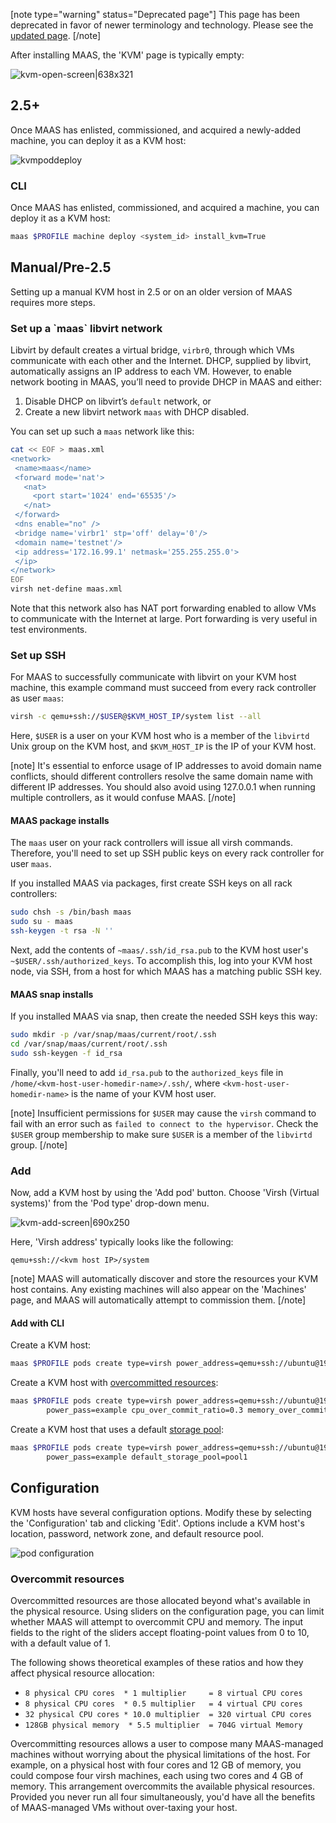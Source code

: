 [note type="warning" status="Deprecated page"]
This page has been deprecated in favor of newer terminology and technology.  Please see the [updated page](/t/adding-a-vm-host/1549).
[/note]

After installing MAAS, the 'KVM' page is typically empty:

![kvm-open-screen|638x321](upload://zG2Jg6P7iEbakdEQtGVzm5WcY9l.jpeg) 

<h2 id="heading--25">2.5+</h2>

Once MAAS has enlisted, commissioned, and acquired a newly-added machine, you can deploy it as a KVM host:

![kvmpoddeploy](//discourse.maas.io/uploads/default/original/1X/63904b128941348ac07ec6a40ee12c51748c9f0a.png)

<h3 id="heading--cli">CLI</h3>

Once MAAS has enlisted, commissioned, and acquired a machine, you can deploy it as a KVM host:

``` bash
maas $PROFILE machine deploy <system_id> install_kvm=True
```

<h2 id="heading--manualpre-25">Manual/Pre-2.5</h2>

Setting up a manual KVM host in 2.5 or on an older version of MAAS requires more steps.

<h3 id="heading--set-up-a-maas-libvirt-network">Set up a `maas` libvirt network</h3>

Libvirt by default creates a virtual bridge, `virbr0`, through which VMs communicate with each other and the Internet. DHCP, supplied by libvirt, automatically assigns an IP address to each VM.  However, to enable network booting in MAAS, you’ll need to provide DHCP in MAAS and either:

1.  Disable DHCP on libvirt’s `default` network, or
2.  Create a new libvirt network `maas` with DHCP disabled.

You can set up such a `maas` network like this:

``` bash
cat << EOF > maas.xml
<network>
 <name>maas</name>
 <forward mode='nat'>
   <nat>
     <port start='1024' end='65535'/>
   </nat>
 </forward>
 <dns enable="no" />
 <bridge name='virbr1' stp='off' delay='0'/>
 <domain name='testnet'/>
 <ip address='172.16.99.1' netmask='255.255.255.0'>
 </ip>
</network>
EOF
virsh net-define maas.xml
```

Note that this network also has NAT port forwarding enabled to allow VMs to communicate with the Internet at large. Port forwarding is very useful in test environments.

<h3 id="heading--set-up-ssh">Set up SSH</h3>

For MAAS to successfully communicate with libvirt on your KVM host machine, this example command must succeed from every rack controller as user `maas`:

``` bash
virsh -c qemu+ssh://$USER@$KVM_HOST_IP/system list --all
```

Here, `$USER` is a user on your KVM host who is a member of the `libvirtd` Unix group on the KVM host, and `$KVM_HOST_IP` is the IP of your KVM host.

[note]
It's essential to enforce usage of IP addresses to avoid domain name conflicts, should different controllers resolve the same domain name with different IP addresses. You should also avoid using 127.0.0.1 when running multiple controllers, as it would confuse MAAS.
[/note]

<h4>MAAS package installs</h4>

The `maas` user on your rack controllers will issue all virsh commands. Therefore, you'll need to set up SSH public keys on every rack controller for user `maas`.

If you installed MAAS via packages, first create SSH keys on all rack controllers:

``` bash
sudo chsh -s /bin/bash maas
sudo su - maas
ssh-keygen -t rsa -N ''
```

Next, add the contents of `~maas/.ssh/id_rsa.pub` to the KVM host user's `~$USER/.ssh/authorized_keys`. To accomplish this, log into your KVM host node, via SSH, from a host for which MAAS has a matching public SSH key.

<h4> MAAS snap installs</h4>

If you installed MAAS via snap, then create the needed SSH keys this way:

``` bash
sudo mkdir -p /var/snap/maas/current/root/.ssh
cd /var/snap/maas/current/root/.ssh
sudo ssh-keygen -f id_rsa
```

Finally, you'll need to add `id_rsa.pub` to the `authorized_keys` file in `/home/<kvm-host-user-homedir-name>/.ssh/`,  where `<kvm-host-user-homedir-name>` is the name of your KVM host user.

[note]
Insufficient permissions for `$USER` may cause the `virsh` command to fail with an error such as `failed to connect to the hypervisor`. Check the `$USER` group membership to make sure `$USER` is a member of the `libvirtd` group.
[/note]

<h3 id="heading--add">Add</h3>

Now, add a KVM host by using the 'Add pod' button. Choose 'Virsh (Virtual systems)' from the 'Pod type' drop-down menu.

![kvm-add-screen|690x250](upload://1mHQflonvsii29tTSWDv4vUqzzC.jpeg) 

Here, 'Virsh address' typically looks like the following:

``` no-highlight
qemu+ssh://<kvm host IP>/system
```

[note]
MAAS will automatically discover and store the resources your KVM host contains. Any existing machines will also appear on the 'Machines' page, and MAAS will automatically attempt to commission them.
[/note]

<h4 id="heading--add-with-cli">Add with CLI</h4>

Create a KVM host:

``` bash
maas $PROFILE pods create type=virsh power_address=qemu+ssh://ubuntu@192.168.1.2/system
```

Create a KVM host with [overcommitted resources](#heading--overcommit-resources):

``` bash
maas $PROFILE pods create type=virsh power_address=qemu+ssh://ubuntu@192.168.1.2/system \
        power_pass=example cpu_over_commit_ratio=0.3 memory_over_commit_ratio=4.6
```

Create a KVM host that uses a default [storage pool](/t/kvm-host-storage-pools/809):

``` bash
maas $PROFILE pods create type=virsh power_address=qemu+ssh://ubuntu@192.168.1.2/system \
        power_pass=example default_storage_pool=pool1
```

<h2 id="heading--configuration">Configuration</h2>

KVM hosts have several configuration options. Modify these by selecting the 'Configuration' tab and clicking 'Edit'. Options include a KVM host's location, password, network zone, and default resource pool.

![pod configuration](https://discourse.maas.io/uploads/default/original/1X/e6f9b3effcc9e4f44a09836cf6185449410bae7f.png)

<h3 id="heading--overcommit-resources">Overcommit resources</h3>

Overcommitted resources are those allocated beyond what's available in the physical resource. Using sliders on the configuration page, you can limit whether MAAS will attempt to overcommit CPU and memory. The input fields to the right of the sliders accept floating-point values from 0 to 10, with a default value of 1.

The following shows theoretical examples of these ratios and how they affect physical resource allocation:

-   `8 physical CPU cores  * 1 multiplier     = 8 virtual CPU cores`
-   `8 physical CPU cores  * 0.5 multiplier   = 4 virtual CPU cores`
-   `32 physical CPU cores * 10.0 multiplier  = 320 virtual CPU cores`
-   `128GB physical memory  * 5.5 multiplier  = 704G virtual Memory`

Overcommitting resources allows a user to compose many MAAS-managed machines without worrying about the physical limitations of the host. For example, on a physical host with four cores and 12 GB of memory, you could compose four virsh machines, each using two cores and 4 GB of memory.  This arrangement overcommits the available physical resources. Provided you never run all four simultaneously, you'd have all the benefits of MAAS-managed VMs without over-taxing your host.


